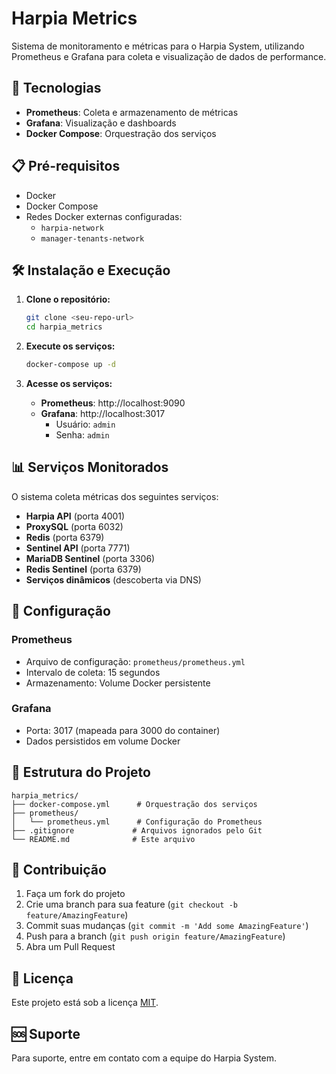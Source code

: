 # Harpia Metrics

Sistema de monitoramento e métricas para o Harpia System, utilizando Prometheus e Grafana para coleta e visualização de dados de performance.

## 🚀 Tecnologias

- **Prometheus**: Coleta e armazenamento de métricas
- **Grafana**: Visualização e dashboards
- **Docker Compose**: Orquestração dos serviços

## 📋 Pré-requisitos

- Docker
- Docker Compose
- Redes Docker externas configuradas:
  - `harpia-network`
  - `manager-tenants-network`

## 🛠️ Instalação e Execução

1. **Clone o repositório:**
   ```bash
   git clone <seu-repo-url>
   cd harpia_metrics
   ```

2. **Execute os serviços:**
   ```bash
   docker-compose up -d
   ```

3. **Acesse os serviços:**
   - **Prometheus**: http://localhost:9090
   - **Grafana**: http://localhost:3017
     - Usuário: `admin`
     - Senha: `admin`

## 📊 Serviços Monitorados

O sistema coleta métricas dos seguintes serviços:

- **Harpia API** (porta 4001)
- **ProxySQL** (porta 6032)
- **Redis** (porta 6379)
- **Sentinel API** (porta 7771)
- **MariaDB Sentinel** (porta 3306)
- **Redis Sentinel** (porta 6379)
- **Serviços dinâmicos** (descoberta via DNS)

## 🔧 Configuração

### Prometheus
- Arquivo de configuração: `prometheus/prometheus.yml`
- Intervalo de coleta: 15 segundos
- Armazenamento: Volume Docker persistente

### Grafana
- Porta: 3017 (mapeada para 3000 do container)
- Dados persistidos em volume Docker

## 📁 Estrutura do Projeto

```
harpia_metrics/
├── docker-compose.yml      # Orquestração dos serviços
├── prometheus/
│   └── prometheus.yml      # Configuração do Prometheus
├── .gitignore             # Arquivos ignorados pelo Git
└── README.md              # Este arquivo
```

## 🤝 Contribuição

1. Faça um fork do projeto
2. Crie uma branch para sua feature (`git checkout -b feature/AmazingFeature`)
3. Commit suas mudanças (`git commit -m 'Add some AmazingFeature'`)
4. Push para a branch (`git push origin feature/AmazingFeature`)
5. Abra um Pull Request

## 📝 Licença

Este projeto está sob a licença [MIT](LICENSE).

## 🆘 Suporte

Para suporte, entre em contato com a equipe do Harpia System. 